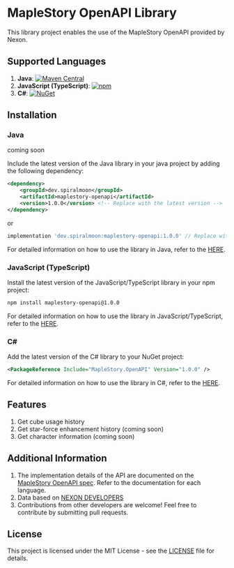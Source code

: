 # MapleStory OpenAPI Library

This library project enables the use of the MapleStory OpenAPI provided by Nexon.

## Supported Languages

1. **Java**: [![Maven Central](https://img.shields.io/maven-central/v/dev.spiralmoon/maplestory-openapi)](https://search.maven.org/artifact/dev.spiralmoon/maplestory-openapi)
2. **JavaScript (TypeScript)**: [![npm](https://img.shields.io/npm/v/maplestory-openapi)](https://www.npmjs.com/package/maplestory-openapi)
3. **C#**: [![NuGet](https://img.shields.io/nuget/v/MapleStory.OpenAPI)](https://www.nuget.org/packages/MapleStory.OpenAPI)

## Installation

### Java

coming soon

Include the latest version of the Java library in your java project by adding the following dependency:

```xml
<dependency>
    <groupId>dev.spiralmoon</groupId>
    <artifactId>maplestory-openapi</artifactId>
    <version>1.0.0</version> <!-- Replace with the latest version -->
</dependency>
```
or
```groovy
implementation 'dev.spiralmoon:maplestory-openapi:1.0.0' // Replace with the latest version
```

For detailed information on how to use the library in Java, refer to the [HERE](./java/README.md).

### JavaScript (TypeScript)

Install the latest version of the JavaScript/TypeScript library in your npm project:

```bash
npm install maplestory-openapi@1.0.0
```

For detailed information on how to use the library in JavaScript/TypeScript, refer to the [HERE](./js/README.md).

### C#

Add the latest version of the C# library to your NuGet project:


```xml
<PackageReference Include="MapleStory.OpenAPI" Version="1.0.0" />
```


For detailed information on how to use the library in C#, refer to the [HERE](./csharp/README.md).

## Features

1. Get cube usage history
2. Get star-force enhancement history (coming soon)
3. Get character information (coming soon)

## Additional Information

1. The implementation details of the API are documented on the [MapleStory OpenAPI spec](https://developers.nexon.com/Maplestory/apiList). Refer to the documentation for each language.
2. Data based on [NEXON DEVELOPERS](https://developers.nexon.com)
3. Contributions from other developers are welcome! Feel free to contribute by submitting pull requests.

## License

This project is licensed under the MIT License - see the [LICENSE](./LICENSE) file for details.